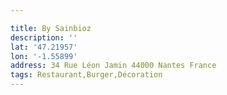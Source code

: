 ```yaml
---

title: By Sainbioz
description: ''
lat: '47.21957'
lon: '-1.55899'
address: 34 Rue Léon Jamin 44000 Nantes France
tags: Restaurant,Burger,Décoration
---
```

